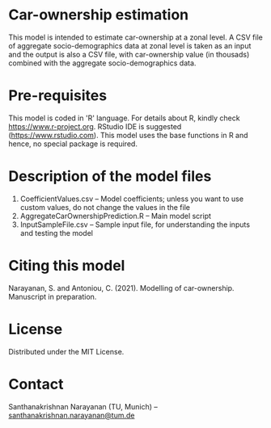 # Car-ownership estimation

This model is intended to estimate car-ownership at a zonal level. A CSV file of aggregate socio-demographics data at zonal level  is taken as an input and the output is also a CSV file, with car-ownership value (in thousads) combined with the aggregate socio-demographics data. 

# Pre-requisites

This model is coded in 'R' language. For details about R, kindly check https://www.r-project.org. RStudio IDE is suggested (https://www.rstudio.com). This model uses the base functions in R and hence, no special package is required.

# Description of the model files
1.	CoefficientValues.csv – Model coefficients; unless you want to use custom values, do not change the values in the file
2.	AggregateCarOwnershipPrediction.R – Main model script
3.	InputSampleFile.csv – Sample input file, for understanding the inputs and testing the model

# Citing this model

Narayanan, S. and Antoniou, C. (2021).  Modelling of car-ownership. Manuscript in preparation.

# License

Distributed under the MIT License.

# Contact

Santhanakrishnan Narayanan (TU, Munich) – santhanakrishnan.narayanan@tum.de
